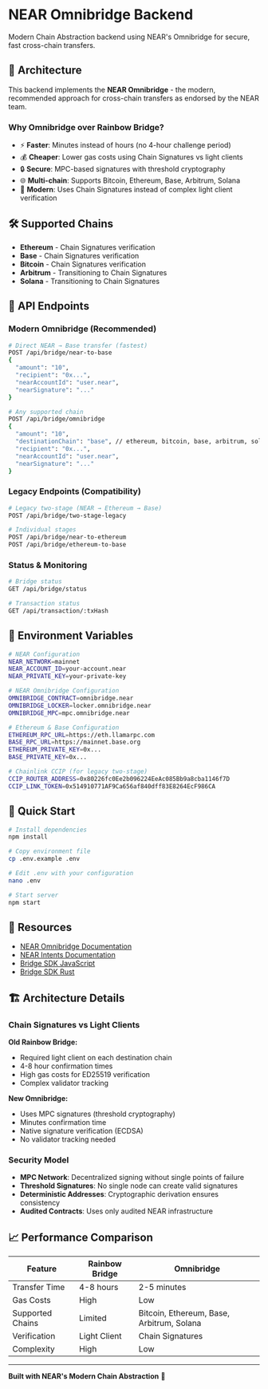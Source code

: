 # NEAR Omnibridge Backend

Modern Chain Abstraction backend using NEAR's Omnibridge for secure, fast cross-chain transfers.

## 🌉 Architecture

This backend implements the **NEAR Omnibridge** - the modern, recommended approach for cross-chain transfers as endorsed by the NEAR team.

### Why Omnibridge over Rainbow Bridge?

- ⚡ **Faster**: Minutes instead of hours (no 4-hour challenge period)
- 💰 **Cheaper**: Lower gas costs using Chain Signatures vs light clients
- 🔒 **Secure**: MPC-based signatures with threshold cryptography
- 🌐 **Multi-chain**: Supports Bitcoin, Ethereum, Base, Arbitrum, Solana
- 🚀 **Modern**: Uses Chain Signatures instead of complex light client verification

## 🛠 Supported Chains

- **Ethereum** - Chain Signatures verification
- **Base** - Chain Signatures verification  
- **Bitcoin** - Chain Signatures verification
- **Arbitrum** - Transitioning to Chain Signatures
- **Solana** - Transitioning to Chain Signatures

## 📡 API Endpoints

### Modern Omnibridge (Recommended)

```bash
# Direct NEAR → Base transfer (fastest)
POST /api/bridge/near-to-base
{
  "amount": "10",
  "recipient": "0x...",
  "nearAccountId": "user.near",
  "nearSignature": "..."
}

# Any supported chain
POST /api/bridge/omnibridge
{
  "amount": "10",
  "destinationChain": "base", // ethereum, bitcoin, base, arbitrum, solana
  "recipient": "0x...",
  "nearAccountId": "user.near", 
  "nearSignature": "..."
}
```

### Legacy Endpoints (Compatibility)

```bash
# Legacy two-stage (NEAR → Ethereum → Base)
POST /api/bridge/two-stage-legacy

# Individual stages
POST /api/bridge/near-to-ethereum
POST /api/bridge/ethereum-to-base
```

### Status & Monitoring

```bash
# Bridge status
GET /api/bridge/status

# Transaction status
GET /api/transaction/:txHash
```

## 🔧 Environment Variables

```bash
# NEAR Configuration
NEAR_NETWORK=mainnet
NEAR_ACCOUNT_ID=your-account.near
NEAR_PRIVATE_KEY=your-private-key

# NEAR Omnibridge Configuration
OMNIBRIDGE_CONTRACT=omnibridge.near
OMNIBRIDGE_LOCKER=locker.omnibridge.near
OMNIBRIDGE_MPC=mpc.omnibridge.near

# Ethereum & Base Configuration
ETHEREUM_RPC_URL=https://eth.llamarpc.com
BASE_RPC_URL=https://mainnet.base.org
ETHEREUM_PRIVATE_KEY=0x...
BASE_PRIVATE_KEY=0x...

# Chainlink CCIP (for legacy two-stage)
CCIP_ROUTER_ADDRESS=0x80226fc0Ee2b096224EeAc085Bb9a8cba1146f7D
CCIP_LINK_TOKEN=0x514910771AF9Ca656af840dff83E8264EcF986CA
```

## 🚀 Quick Start

```bash
# Install dependencies
npm install

# Copy environment file
cp .env.example .env

# Edit .env with your configuration
nano .env

# Start server
npm start
```

## 🔗 Resources

- [NEAR Omnibridge Documentation](https://docs.near.org/chain-abstraction/omnibridge/overview)
- [NEAR Intents Documentation](https://docs.near.org/tutorials/intents/introduction)
- [Bridge SDK JavaScript](https://github.com/Near-One/bridge-sdk-js)
- [Bridge SDK Rust](https://github.com/Near-One/bridge-sdk-rs)

## 🏗 Architecture Details

### Chain Signatures vs Light Clients

**Old Rainbow Bridge:**
- Required light client on each destination chain
- 4-8 hour confirmation times
- High gas costs for ED25519 verification
- Complex validator tracking

**New Omnibridge:**
- Uses MPC signatures (threshold cryptography)
- Minutes confirmation time
- Native signature verification (ECDSA)
- No validator tracking needed

### Security Model

- **MPC Network**: Decentralized signing without single points of failure
- **Threshold Signatures**: No single node can create valid signatures
- **Deterministic Addresses**: Cryptographic derivation ensures consistency
- **Audited Contracts**: Uses only audited NEAR infrastructure

## 📈 Performance Comparison

| Feature | Rainbow Bridge | Omnibridge |
|---------|---------------|------------|
| Transfer Time | 4-8 hours | 2-5 minutes |
| Gas Costs | High | Low |
| Supported Chains | Limited | Bitcoin, Ethereum, Base, Arbitrum, Solana |
| Verification | Light Client | Chain Signatures |
| Complexity | High | Low |

---

**Built with NEAR's Modern Chain Abstraction** 🌉
